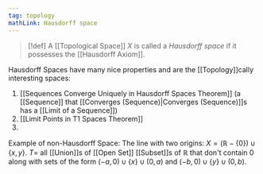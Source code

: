 ```yaml
---
tag: topology
mathLink: Hausdorff space
---
```

> [!def]
> A [[Topological Space]] $X$ is called a *Hausdorff space* if it possesses the [[Hausdorff Axiom]].

Hausdorff Spaces have many nice properties and are the [[Topology]]cally interesting spaces:
1. [[Sequences Converge Uniquely in Hausdorff Spaces Theorem]] (a [[Sequence]] that [[Converges (Sequence)|Converges (Sequence)]]s has a [[Limit of a Sequence]])
2. [[Limit Points in T1 Spaces Theorem]]
3. 

Example of non-Hausdorff Space:
The line with two origins: $X=(\mathbb{R}-\{0\})\cup\{x,y\}$. $T=$ all [[Union]]s of [[Open Set]] [[Subset]]s of $\mathbb{R}$ that don't contain $0$ along with sets of the form $(-a,0)\cup\{x\}\cup(0,a)$ and $(-b,0)\cup\{y\}\cup(0,b)$.

